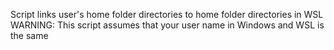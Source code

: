 Script links user's home folder directories to home folder directories in WSL
WARNING: This script assumes that your user name in Windows and WSL is the same
